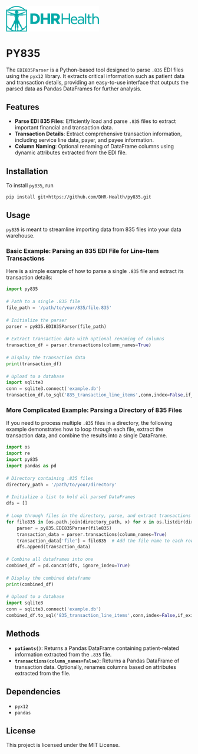 <img src="DHR-Health-Logo.png" width="50%">


# PY835

The `EDI835Parser` is a Python-based tool designed to parse `.835` EDI files using the `pyx12` library. It extracts critical information such as patient data and transaction details, providing an easy-to-use interface that outputs the parsed data as Pandas DataFrames for further analysis.

## Features
- **Parse EDI 835 Files**: Efficiently load and parse `.835` files to extract important financial and transaction data.
- **Transaction Details**: Extract comprehensive transaction information, including service line data, payer, and payee information.
- **Column Naming**: Optional renaming of DataFrame columns using dynamic attributes extracted from the EDI file.

## Installation

To install `py835`, run 
```
pip install git+https://github.com/DHR-Health/py835.git
```

## Usage

`py835` is meant to streamline importing data from 835 files into your data warehouse.

### Basic Example: Parsing an 835 EDI File for Line-Item Transactions

Here is a simple example of how to parse a single `.835` file and extract its transaction details:

```python
import py835

# Path to a single .835 file
file_path = '/path/to/your/835/file.835'

# Initialize the parser
parser = py835.EDI835Parser(file_path)

# Extract transaction data with optional renaming of columns
transaction_df = parser.transactions(column_names=True)

# Display the transaction data
print(transaction_df)

# Upload to a database
import sqlite3
conn = sqlite3.connect('example.db')
transaction_df.to_sql('835_transaction_line_items',conn,index=False,if_exists='append')
```

### More Complicated Example: Parsing a Directory of 835 Files

If you need to process multiple `.835` files in a directory, the following example demonstrates how to loop through each file, extract the transaction data, and combine the results into a single DataFrame.

```python
import os
import re
import py835
import pandas as pd

# Directory containing .835 files
directory_path = '/path/to/your/directory'

# Initialize a list to hold all parsed DataFrames
dfs = []

# Loop through files in the directory, parse, and extract transactions
for file835 in [os.path.join(directory_path, x) for x in os.listdir(directory_path) if re.search(r'.*\.835.*', x)]:
    parser = py835.EDI835Parser(file835)
    transaction_data = parser.transactions(column_names=True)
    transaction_data['file'] = file835  # Add the file name to each row
    dfs.append(transaction_data)

# Combine all dataframes into one
combined_df = pd.concat(dfs, ignore_index=True)

# Display the combined dataframe
print(combined_df)

# Upload to a database
import sqlite3
conn = sqlite3.connect('example.db')
combined_df.to_sql('835_transaction_line_items',conn,index=False,if_exists='append')
```

## Methods

- **`patients()`**: Returns a Pandas DataFrame containing patient-related information extracted from the `.835` file.
- **`transactions(column_names=False)`**: Returns a Pandas DataFrame of transaction data. Optionally, renames columns based on attributes extracted from the file.

## Dependencies
- `pyx12`
- `pandas`

## License
This project is licensed under the MIT License.
